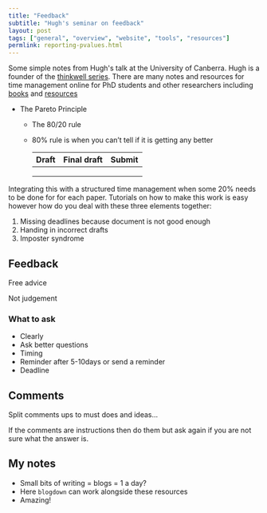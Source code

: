 ```yaml
---
title: "Feedback"
subtitle: "Hugh's seminar on feedback"
layout: post
tags: ["general", "overview", "website", "tools", "resources"]
permlink: reporting-pvalues.html
---
```


Some simple notes from Hugh's talk at the University of Canberra. Hugh is a founder of the [thinkwell series]("https://ithinkwell.com.au/"). There are many notes and resources for time management online for PhD students and other researchers including [books]("https://www.ithinkwell.com.au/bookshop") and [resources]("https://www.ithinkwell.com.au/resources")

- The Pareto Principle

  - The 80/20 rule

  - 80% rule is when you can’t tell if it is getting any better

    | Draft | Final draft | Submit |
    | ----- | ----------- | ------ |
    |       |             |        |
    |       |             |        |
    |       |             |        |

  

Integrating this with a structured time management when some 20% needs to be done for for each paper. Tutorials on how to make this work is easy however how do you deal with these three elements together:

1. Missing deadlines because document is not good enough
2. Handing in incorrect drafts
3. Imposter syndrome



## Feedback

Free advice

Not judgement

### What to ask

- Clearly
- Ask better questions
- Timing
- Reminder after 5-10days or send a reminder
- Deadline

## Comments

Split comments ups to must does and ideas...

If the comments are instructions then do them but ask again if you are not sure what the answer is.




## My notes

- Small bits of writing = blogs = 1 a day?
- Here `blogdown` can work alongside these resources
- Amazing!